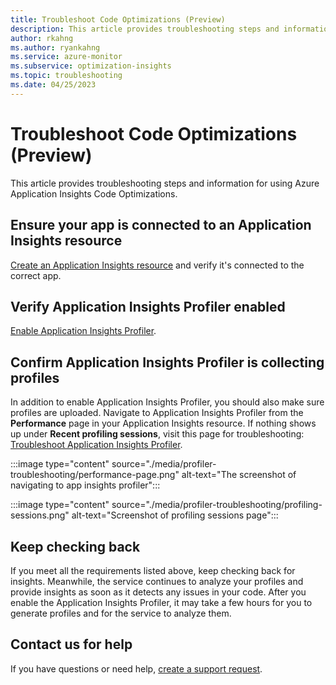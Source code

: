 ```yaml
---
title: Troubleshoot Code Optimizations (Preview)
description: This article provides troubleshooting steps and information for using Azure Application Insights Code Optimizations 
author: rkahng 
ms.author: ryankahng 
ms.service: azure-monitor
ms.subservice: optimization-insights
ms.topic: troubleshooting
ms.date: 04/25/2023
---
```


# Troubleshoot Code Optimizations (Preview)

This article provides troubleshooting steps and information for using Azure Application Insights Code Optimizations.

## Ensure your app is connected to an Application Insights resource

[Create an Application Insights resource](/azure/azure-monitor/app/create-workspace-resource) and verify it's connected to the correct app.

## Verify Application Insights Profiler enabled

[Enable Application Insights Profiler](/azure/azure-monitor/profiler/profiler-overview).

## Confirm Application Insights Profiler is collecting profiles

In addition to enable Application Insights Profiler, you should also make sure profiles are  uploaded. Navigate to Application Insights Profiler from the **Performance** page in your Application Insights resource. If nothing shows up under **Recent profiling sessions**, visit this page for troubleshooting: [Troubleshoot Application Insights Profiler](/troubleshoot/azure/azure-monitor/app-insights/profiler-troubleshooting).

:::image type="content" source="./media/profiler-troubleshooting/performance-page.png" alt-text="The screenshot of navigating to app insights profiler":::

:::image type="content" source="./media/profiler-troubleshooting/profiling-sessions.png" alt-text="Screenshot of profiling sessions page":::
## Keep checking back

If you meet all the requirements listed above, keep checking back for insights. Meanwhile, the service continues to analyze your profiles and provide insights as soon as it detects any issues in your code. After you enable the Application Insights Profiler, it may take a few hours for you to generate profiles and for the service to analyze them.

## Contact us for help

If you have questions or need help, [create a support request](https://ms.portal.azure.com/#blade/Microsoft_Azure_Support/HelpAndSupportBlade/overview?DMC=troubleshoot).

